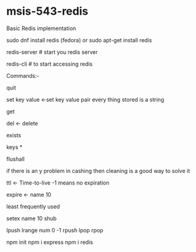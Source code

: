 # msis-543-redis
Basic Redis implementation

sudo dnf install redis (fedora)
or 
sudo apt-get install redis

redis-server # start you redis server

redis-cli # to start accessing redis

Commands:-

quit

set key value <-set key value pair 
every thing stored is a string

get

del <- delete 


exists


keys *


flushall

if there is an y problem in cashing then cleaning is a good way to solve it


ttl <- Time-to-live 
-1 means no expiration

expire <- name 10

least frequently used

setex name 10 shub


lpush
lrange num 0 -1
rpush
lpop 
rpop

npm init
npm i express
npm i redis
